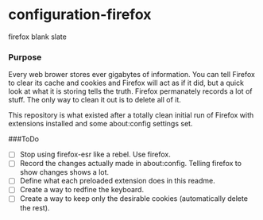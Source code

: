 # configuration-firefox
firefox blank slate

### Purpose
Every web brower stores ever gigabytes of information. You can tell Firefox to clear its cache and cookies and Firefox will act as if it did, but a quick look at what it is storing tells the truth. Firefox permanately records a lot of stuff. The only way to clean it out is to delete all of it.

This repository is what existed after a totally clean initial run of Firefox with extensions installed and some about:config settings set. 

###ToDo
- [ ] Stop using firefox-esr like a rebel. Use firefox.
- [ ] Record the changes actually made in about:config. Telling firefox to show changes shows a lot.
- [ ] Define what each preloaded extension does in this readme.
- [ ] Create a way to redfine the keyboard.
- [ ] Create a way to keep only the desirable cookies (automatically delete the rest).
